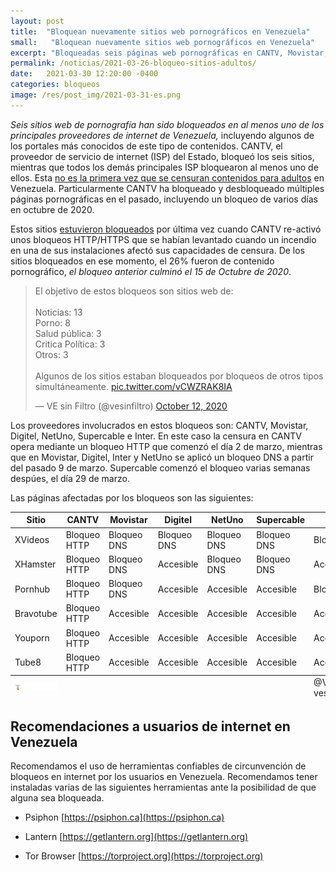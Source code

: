 ```yaml
---
layout: post
title:  "Bloquean nuevamente sitios web pornográficos en Venezuela"
small:   "Bloquean nuevamente sitios web pornográficos en Venezuela"
excerpt: "Bloqueadas seis páginas web pornográficas en CANTV, Movistar, Digitel, NetUno, Supercable e Inter"
permalink: /noticias/2021-03-26-bloqueo-sitios-adultos/
date:   2021-03-30 12:20:00 -0400
categories: bloqueos
image: /res/post_img/2021-03-31-es.png
---
```



*Seis sitios web de pornografía han sido bloqueados en al menos uno de los principales proveedores de internet de Venezuela,* incluyendo algunos de los portales más conocidos de este tipo de contenidos. CANTV, el proveedor de servicio de internet (ISP) del Estado, bloqueó los seis sitios, mientras que todos los demás principales ISP bloquearon al menos uno de ellos. Esta [no es la primera vez que se censuran contenidos para adultos](https://vesinfiltro.com/noticias/2020-10-12-30_nuevos_bloqueos_cantv/) en Venezuela. Particularmente CANTV  ha bloqueado y desbloqueado múltiples páginas pornográficas en el pasado, incluyendo un bloqueo de varios días en octubre de 2020.

Estos sitios [estuvieron bloqueados](https://vesinfiltro.com/noticias/2020-10-12-30_nuevos_bloqueos_cantv/) por última vez cuando CANTV re-activó unos bloqueos HTTP/HTTPS que se habían levantado cuando un incendio en una de sus instalaciones afectó sus capacidades de censura. De los sitios bloqueados en ese momento, el 26% fueron de contenido pornográfico, *el bloqueo anterior culminó el 15 de Octubre de 2020*.

<blockquote class="twitter-tweet" data-conversation="none" data-theme="light"><p lang="es" dir="ltr">El objetivo de estos bloqueos son sitios web de:<br><br>Noticias: 13<br>Porno: 8<br>Salud pública: 3<br>Critica Política: 3<br>Otros: 3<br><br>Algunos de los sitios estaban bloqueados por bloqueos de otros tipos simultáneamente. <a href="https://t.co/vCWZRAK8IA">pic.twitter.com/vCWZRAK8IA</a></p>&mdash; VE sin Filtro (@vesinfiltro) <a href="https://twitter.com/vesinfiltro/status/1315765218077814784?ref_src=twsrc%5Etfw">October 12, 2020</a></blockquote> <script async src="https://platform.twitter.com/widgets.js" charset="utf-8"></script>

Los proveedores involucrados en estos bloqueos son: CANTV, Movistar, Digitel, NetUno, Supercable e Inter. En este caso la censura en CANTV opera mediante un bloqueo HTTP que comenzó el día 2 de marzo, mientras que en Movistar, Digitel, Inter y NetUno se aplicó un bloqueo DNS a partir del pasado 9 de marzo. Supercable comenzó el bloqueo varias semanas despúes, el día 29 de marzo.

Las páginas afectadas por los bloqueos son las siguientes:


<div class="table-responsive">
  <table class="blocklist">
    <thead>
      <tr>
        <th>Sitio</th>
        <th>CANTV</th>
        <th>Movistar</th>
        <th>Digitel</th>
        <th>NetUno</th>
        <th>Supercable</th>
        <th>Inter</th>
      </tr>
    </thead>
    <tbody>
      <tr>
        <td>XVideos</td>
        <td class="block">Bloqueo HTTP</td>
        <td class="block">Bloqueo DNS</td>
        <td class="block">Bloqueo DNS</td>
        <td class="block">Bloqueo DNS</td>
        <td class="block">Bloqueo DNS</td>
        <td class="block">Bloqueo DNS</td>
      </tr>
      <tr>
        <td>XHamster</td>
        <td class="block">Bloqueo HTTP</td>
        <td class="block">Bloqueo DNS</td>
        <td class="accesible">Accesible</td>
        <td class="block">Bloqueo DNS</td>
        <td class="block">Bloqueo DNS</td>
        <td class="accesible">Accesible</td>
      </tr>
      <tr>
        <td>Pornhub</td>
        <td class="block">Bloqueo HTTP</td>
        <td class="block">Bloqueo DNS</td>
        <td class="accesible">Accesible</td>
        <td class="accesible">Accesible</td>
        <td class="accesible">Accesible</td>
        <td class="block">Bloqueo DNS</td>
      </tr>
      <tr>
        <td>Bravotube</td>
        <td class="block">Bloqueo HTTP</td>
        <td class="accesible">Accesible</td>
        <td class="accesible">Accesible</td>
        <td class="accesible">Accesible</td>
        <td class="accesible">Accesible</td>
        <td class="accesible">Accesible</td>
      </tr>
      <tr>
        <td>Youporn</td>
        <td class="block">Bloqueo HTTP</td>
        <td class="accesible">Accesible</td>
        <td class="accesible">Accesible</td>
        <td class="accesible">Accesible</td>
        <td class="accesible">Accesible</td>
        <td class="accesible">Accesible</td>
      </tr>
      <tr>
        <td>Tube8</td>
        <td class="block">Bloqueo HTTP</td>
        <td class="accesible">Accesible</td>
        <td class="accesible">Accesible</td>
        <td class="accesible">Accesible</td>
        <td class="accesible">Accesible</td>
        <td class="accesible">Accesible</td>
      </tr>
    </tbody>
  <tfoot>
      <tr>
        <td>
            <img src="/res/VeSinFiltro-long.svg" />
        </td>
        <td></td>
        <td></td>
        <td></td>
        <td></td>
        <td></td>
        <td class="social">
          @VEsinFiltro<br>
          vesinfiltro.com
        </td>
      </tr>
    </tfoot>
  </table>
</div>

## Recomendaciones a usuarios de internet en Venezuela

Recomendamos el uso de herramientas confiables de circunvención de bloqueos en internet por los usuarios en Venezuela. Recomendamos tener instaladas varias de las siguientes herramientas ante la posibilidad de que alguna sea bloqueada.

-   Psiphon [https://psiphon.ca](https://psiphon.ca)

-   Lantern [https://getlantern.org](https://getlantern.org)

-   Tor Browser [https://torproject.org](https://torproject.org)
